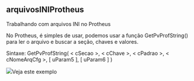 ## arquivosINIProtheus
Trabalhando com arquivos INI no Protheus

No Protheus, é simples de usar, podemos usar a função GetPvProfString() para ler o arquivo e buscar a seção, chaves e valores.

Sintaxe: GetPvProfString( < cSecao >, < cChave >, < cPadrao >, < cNomeArqCfg >, [ uParam5 ], [ uParam6 ] )

<p><img src="resources/arquivoini.jpg></p>

##Exemplo
<a href="https://youtu.be/3OyuOH2Pg3I" target="_blank">Veja este exemplo</a>




